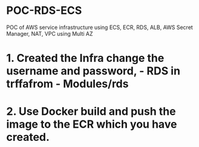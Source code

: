 # POC-RDS-ECS
POC of AWS service infrastructure using ECS, ECR, RDS, ALB, AWS Secret Manager, NAT, VPC using Multi AZ

# 1. Created the Infra change the username and password, - RDS in trffafrom - Modules/rds 
# 2. Use Docker build and push the image to the ECR which you have created.
